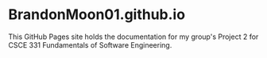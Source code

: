 # BrandonMoon01.github.io
This GitHub Pages site holds the documentation for my group's Project 2 for CSCE 331 Fundamentals of Software Engineering.
